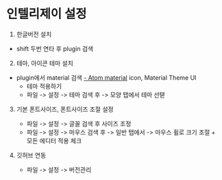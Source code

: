 # 인텔리제이 설정

1. 한글버전 설치
- shift 두번 연타 후 plugin 검색

2. 테마, 아이콘 테마 설치
- plugin에서 material 검색
[- Atom material]() icon, Material Theme UI
    - 테마 적용하기
    - 파일 -> 설정 -> 테마 검색 후 -> 모양 탭에서 테마 선탣
  
3. 기본 폰트사이즈, 폰트사이즈 조절 설정
    - 파일 -> 설정 -> 글꼴 검색 후 사이즈 조정
    - 파일 -> 설정 -> 마우스 검색 후 -> 일반 탭에서 -> 마우스 휠로 크기 조절 + 모든 에디터 적용 체크

4. 깃허브 연동
    - 파일 -> 설정 -> 버전관리